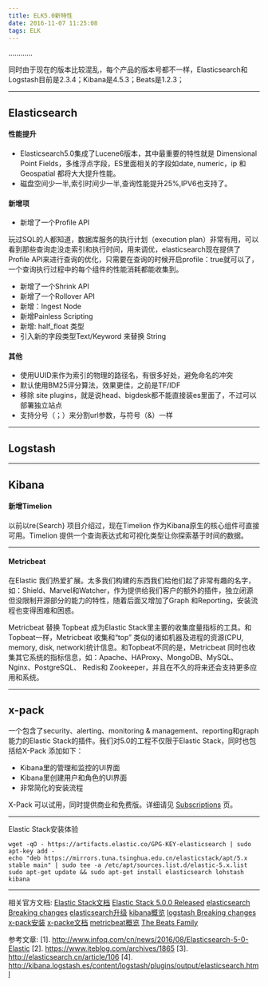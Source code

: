 ```yaml
---
title: ELK5.0新特性
date: 2016-11-07 11:25:08
tags: ELK
---
```

............
<!--more-->
同时由于现在的版本比较混乱，每个产品的版本号都不一样，Elasticsearch和Logstash目前是2.3.4；Kibana是4.5.3；Beats是1.2.3；

------------------------
## Elasticsearch
#### 性能提升
- Elasticsearch5.0集成了Lucene6版本，其中最重要的特性就是 Dimensional Point Fields，多维浮点字段，ES里面相关的字段如date, numeric，ip 和 Geospatial 都将大大提升性能。
- 磁盘空间少一半,索引时间少一半,查询性能提升25%,IPV6也支持了。

#### 新增项
- 新增了一个Profile API

玩过SQL的人都知道，数据库服务的执行计划（execution plan）非常有用，可以看到那些查询走没走索引和执行时间，用来调优，elasticsearch现在提供了Profile API来进行查询的优化，只需要在查询的时候开启profile：true就可以了，一个查询执行过程中的每个组件的性能消耗都能收集到。

- 新增了一个Shrink API
- 新增了一个Rollover API
- 新增：Ingest Node
- 新增Painless Scripting
- 新增: half_float 类型
- 引入新的字段类型Text/Keyword 来替换 String

#### 其他
- 使用UUID来作为索引的物理的路径名，有很多好处，避免命名的冲突
- 默认使用BM25评分算法，效果更佳，之前是TF/IDF
- 移除 site plugins，就是说head、bigdesk都不能直接装es里面了，不过可以部署独立站点
- 支持分号（；）来分割url参数，与符号（&）一样 

-----------
## Logstash

--------------
## Kibana
#### 新增Timelion

以前以re{Search} 项目介绍过，现在Timelion 作为Kibana原生的核心组件可直接可用。Timelion 提供一个查询表达式和可视化类型让你探索基于时间的数据。

------------
#### Metricbeat
在Elastic 我们热爱扩展。太多我们构建的东西我们给他们起了非常有趣的名字，如：Shield、Marvel和Watcher，作为提供给我们客户的额外的插件，独立闭源但没限制开源部分的能力的特性，随着后面又增加了Graph 和Reporting，安装流程也变得困难和困惑。

Metricbeat 替换 Topbeat 成为Elastic Stack里主要的收集度量指标的工具。和Topbeat一样，Metricbeat 收集和“top” 类似的诸如机器及进程的资源(CPU, memory, disk, network)统计信息。和Topbeat不同的是，Metricbeat 同时也收集其它系统的指标信息，如：Apache、HAProxy、MongoDB、MySQL、Nginx、PostgreSQL、 Redis和 Zookeeper，并且在不久的将来还会支持更多应用和系统。

----------------
## x-pack
一个包含了security、alerting、monitoring & management、reporting和graph 能力的Elastic Stack的插件。我们对5.0的工程不仅限于Elastic Stack，同时也包括给X-Pack 添加如下：
- Kibana里的管理和监控的UI界面
- Kibana里创建用户和角色的UI界面
- 非常简化的安装流程

X-Pack 可以试用，同时提供商业和免费版。详细请见 [Subscriptions](https://www.elastic.co/subscriptions ) 页。

-------------------------
Elastic Stack安装体验
```
wget -qO - https://artifacts.elastic.co/GPG-KEY-elasticsearch | sudo apt-key add -
echo "deb https://mirrors.tuna.tsinghua.edu.cn/elasticstack/apt/5.x stable main" | sudo tee -a /etc/apt/sources.list.d/elastic-5.x.list
sudo apt-get update && sudo apt-get install elasticsearch lohstash kibana
```

-------------------
相关官方文档:
[Elastic Stack文档](https://www.elastic.co/guide/index.html)
[Elastic Stack 5.0.0 Released](https://www.elastic.co/blog/elastic-stack-5-0-0-released)
[elasticsearch Breaking changes](https://www.elastic.co/guide/en/elasticsearch/reference/5.0/breaking-changes-5.0.html) 
[elasticsearch升级](https://www.elastic.co/guide/en/elasticsearch/reference/5.0/setup-upgrade.html)
[kibana概览](https://www.elastic.co/products/kibana) 
[logstash Breaking changes](https://www.elastic.co/guide/en/logstash/5.0/breaking-changes.html)
[x-pack安装](https://www.elastic.co/downloads/x-pack)
[x-packe文档](https://www.elastic.co/guide/en/x-pack/5.0/index.html)
[metricbeat概览](https://www.elastic.co/guide/en/beats/metricbeat/5.0/metricbeat-overview.html)
[The Beats Family](https://www.elastic.co/products/beats)

参考文章:
[1]. http://www.infoq.com/cn/news/2016/08/Elasticsearch-5-0-Elastic
[2]. https://www.iteblog.com/archives/1865
[3]. http://elasticsearch.cn/article/106
[4]. http://kibana.logstash.es/content/logstash/plugins/output/elasticsearch.html
